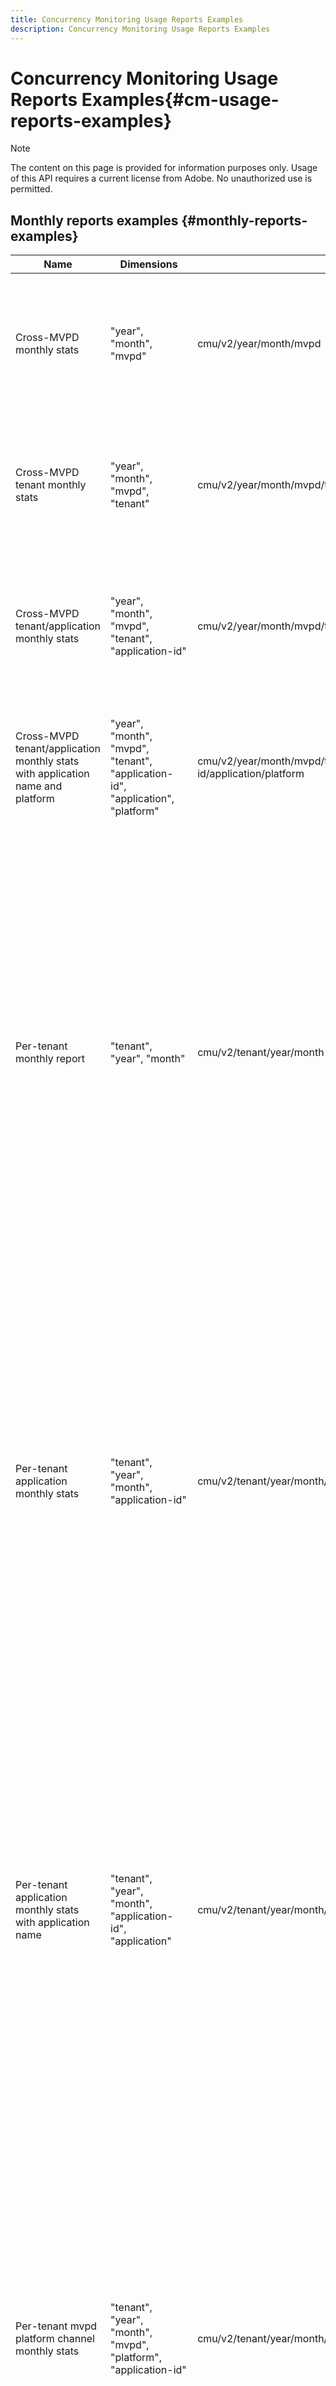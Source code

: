 ```yaml
---
title: Concurrency Monitoring Usage Reports Examples
description: Concurrency Monitoring Usage Reports Examples
---
```

# Concurrency Monitoring Usage Reports Examples{#cm-usage-reports-examples}

>[!NOTE]
>
>The content on this page is provided for information purposes only. Usage of this API requires a current license from Adobe. No unauthorized use is permitted.

## Monthly reports examples {#monthly-reports-examples}

| Name                                                                           | Dimensions                                                                       | Url                                                                  | Metrics                                                                                                                                                                                                                                                                                                                                                             |
|--------------------------------------------------------------------------------|----------------------------------------------------------------------------------|----------------------------------------------------------------------|---------------------------------------------------------------------------------------------------------------------------------------------------------------------------------------------------------------------------------------------------------------------------------------------------------------------------------------------------------------------|
| Cross-MVPD monthly stats                                                       | "year", "month", "mvpd"                                                          | cmu/v2/year/month/mvpd                                               | "active-users", "active-sessions", "started-sessions", "completed-sessions", "failed-attempts", "dismissed-sessions", "killed-sessions"                                                                                                                                                                                                                             |
| Cross-MVPD tenant monthly stats                                                | "year", "month", "mvpd", "tenant"                                                | cmu/v2/year/month/mvpd/tenant                                        | "active-users", "active-sessions", "started-sessions", "completed-sessions","failed-attempts", "dismissed-sessions", "killed-sessions"                                                                                                                                                                                                                              |
| Cross-MVPD tenant/application monthly stats                                    | "year", "month", "mvpd", "tenant", "application-id"                              | cmu/v2/year/month/mvpd/tenant/application-id                         | "active-users", "active-sessions", "started-sessions", "completed-sessions","failed-attempts", "dismissed-sessions", "killed-sessions"                                                                                                                                                                                                                              |
| Cross-MVPD tenant/application monthly stats with application name and platform | "year", "month", "mvpd", "tenant", "application-id", "application", "platform"   | cmu/v2/year/month/mvpd/tenant/application-id/application/platform    | "active-users", "active-sessions", "started-sessions", "completed-sessions","failed-attempts", "dismissed-sessions", "killed-sessions"                                                                                                                                                                                                                              |
| Per-tenant monthly report                                                      | "tenant", "year", "month"                                                        | cmu/v2/tenant/year/month                                             | "active-users", "active-sessions", "started-sessions", "completed-sessions", "failed-attempts", "dismissed-sessions", "killed-sessions", "duration_0-15", "duration_15-30", "duration_30-60", "duration_60-120", "duration_2h-4h", "duration_4h-8h", "duration_8h-16h", "duration_16h-1d", "duration_1d-3d", "duration_3d-7d", "duration_1w-1m", "duration_over-1m" |
| Per-tenant application monthly stats                                           | "tenant", "year", "month", "application-id"                                      | cmu/v2/tenant/year/month/application-id                              | "active-users", "active-sessions", "started-sessions", "completed-sessions", "failed-attempts", "dismissed-sessions", "killed-sessions", "duration_0-15", "duration_15-30", "duration_30-60", "duration_60-120", "duration_2h-4h", "duration_4h-8h", "duration_8h-16h", "duration_16h-1d", "duration_1d-3d", "duration_3d-7d", "duration_1w-1m", "duration_over-1m" |
| Per-tenant application monthly stats with application name                     | "tenant", "year", "month", "application-id", "application"                       | cmu/v2/tenant/year/month/application-id/application                  | "active-users", "active-sessions", "started-sessions", "completed-sessions", "failed-attempts", "dismissed-sessions", "killed-sessions", "duration_0-15", "duration_15-30", "duration_30-60", "duration_60-120", "duration_2h-4h", "duration_4h-8h", "duration_8h-16h", "duration_16h-1d", "duration_1d-3d", "duration_3d-7d", "duration_1w-1m", "duration_over-1m" |
| Per-tenant mvpd platform channel monthly stats                                 | "tenant", "year", "month", "mvpd", "platform", "application-id"                  | cmu/v2/tenant/year/month/mvpd/platform/application-id                | "active-users", "active-sessions", "started-sessions", "completed-sessions", "failed-attempts", "dismissed-sessions", "killed-sessions", "duration_0-15", "duration_15-30", "duration_30-60", "duration_60-120", "duration_2h-4h", "duration_4h-8h", "duration_8h-16h", "duration_16h-1d", "duration_1d-3d", "duration_3d-7d", "duration_1w-1m", "duration_over-1m" |
| Per-tenant mvpd platform channel monthly stats with application name           | "tenant", "year", "month", "mvpd", "platform", "application-id", "application"   | cmu/v2/tenant/year/month/mvpd/platform/application-id/application    | "active-users", "active-sessions", "started-sessions", "completed-sessions", "failed-attempts", "dismissed-sessions", "killed-sessions", "duration_0-15", "duration_15-30", "duration_30-60", "duration_60-120", "duration_2h-4h", "duration_4h-8h", "duration_8h-16h", "duration_16h-1d", "duration_1d-3d", "duration_3d-7d", "duration_1w-1m", "duration_over-1m" |
| Per-tenant channel/platform monthly stats                                      | "tenant", "year", "month", "channel", "platform", "application-id"               | cmu/v2/tenant/year/month/channel/platform/application-id             | "active-users", "active-sessions", "started-sessions", "completed-sessions", "failed-attempts", "dismissed-sessions", "killed-sessions", "duration_0-15", "duration_15-30", "duration_30-60", "duration_60-120", "duration_2h-4h", "duration_4h-8h", "duration_8h-16h", "duration_16h-1d", "duration_1d-3d", "duration_3d-7d", "duration_1w-1m", "duration_over-1m" |
| Per-tenant channel/platform monthly stats with application name                | "tenant", "year", "month", "channel", "platform", "application-id","application" | cmu/v2/tenant/year/month/channel/platform/application-id/application | "active-users", "active-sessions", "started-sessions", "completed-sessions", "failed-attempts", "dismissed-sessions", "killed-sessions", "duration_0-15", "duration_15-30", "duration_30-60", "duration_60-120", "duration_2h-4h", "duration_4h-8h", "duration_8h-16h", "duration_16h-1d", "duration_1d-3d", "duration_3d-7d", "duration_1w-1m", "duration_over-1m" |
| Per-mvpd monthly stats                                                         | "mvpd", "year", "month"                                                          | cmu/v2/mvpd/year/month                                               | "active-users", "active-sessions", "started-sessions", "completed-sessions", "failed-attempts", "dismissed-sessions", "killed-sessions", "duration_0-15", "duration_15-30", "duration_30-60", "duration_60-120", "duration_2h-4h", "duration_4h-8h", "duration_8h-16h", "duration_16h-1d", "duration_1d-3d", "duration_3d-7d", "duration_1w-1m", "duration_over-1m" |
| Per-mvpd tenant monthly stats                                                  | "mvpd", "year", "month", "tenant"                                                | cmu/v2/mvpd/year/month/tenant                                        | "active-users", "active-sessions", "started-sessions", "completed-sessions", "failed-attempts", "dismissed-sessions", "killed-sessions", "duration_0-15", "duration_15-30", "duration_30-60", "duration_60-120", "duration_2h-4h", "duration_4h-8h", "duration_8h-16h", "duration_16h-1d", "duration_1d-3d", "duration_3d-7d", "duration_1w-1m", "duration_over-1m" |
| Concurrency level monthly report                                               | "year", "month", "concurrency-level"                                             | cmu/v2/year/month/concurrency-level                                  | "concurrency-level", "users"                                                                                                                                                                                                                                                                                                                                        |
| Concurrency level monthly report per tenant                                    | "year", "month", "concurrency-level", "tenant"                                   | cmu/v2/year/month/concurrency-level/tenant                           | "concurrency-level", "tenant", "users"                                                                                                                                                                                                                                                                                                                              |
| Concurrency level monthly report per tenant mvpd                               | "year", "month", "concurrency-level", "tenant", "mvpd"                           | cmu/v2/year/month/concurrency-level/tenant/mvpd                      | "concurrency-level", "tenant", "mvpd","users"                                                                                                                                                                                                                                                                                                                       |
| Activity level monthly report                                                  | "year", "month", "activity-level"                                                | cmu/v2/year/month/activity-level                                     | "activity-level", "users"                                                                                                                                                                                                                                                                                                                                           |
| Activity level monthly report per tenant                                       | "year", "month", "activity-level", "tenant"                                      | cmu/v2/year/month/activity-level/tenant                              | "activity-level", "tenant", "users"                                                                                                                                                                                                                                                                                                                                 |
| Activity level monthly report per tenant mvpd                                  | "year", "month", "activity-level", "tenant", "mvpd"                              | cmu/v2/year/month/activity-level/tenant/mvpd                         | "activity-level", "tenant", "mvpd","users"                                                                                                                                                                                                                                                                                                                          |

## Daily reports examples {#daily-reports-examples}

| Name                                                                         | Dimensions                                                                               | Url                                                                      | Metrics                                                                                                                                                                                                                                                                                                                                                             |
|------------------------------------------------------------------------------|------------------------------------------------------------------------------------------|--------------------------------------------------------------------------|---------------------------------------------------------------------------------------------------------------------------------------------------------------------------------------------------------------------------------------------------------------------------------------------------------------------------------------------------------------------|
| Cross-tenant mvpd/platform daily stats                                       | "year", "month", "day", "tenant", "mvpd", "platform", "application-id"                   | cmu/v2/year/month/day/tenant/mvpd/platform/application-id                | "active-users", "active-sessions", "started-sessions", "completed-sessions", "failed-attempts", "dismissed-sessions", "killed-sessions"                                                                                                                                                                                                                             |
| Cross-tenant mvpd/platform daily stats with application name                 | "year", "month", "day", "tenant", "mvpd", "platform", "application-id", "application"    | cmu/v2/year/month/day/tenant/mvpd/platform/application-id/application    | "active-users", "active-sessions", "started-sessions", "completed-sessions", "failed-attempts", "dismissed-sessions", "killed-sessions"                                                                                                                                                                                                                             |
| Cross-tenant platform daily stats                                            | "year", "month", "day", "tenant", "platform", "application-id"                           | cmu/v2/year/month/day/tenant/platform/application-id                     | "active-users", "active-sessions", "started-sessions", "completed-sessions", "failed-attempts", "dismissed-sessions", "killed-sessions"                                                                                                                                                                                                                             |
| Cross-tenant platform daily stats with application name                      | "year", "month", "day", "tenant", "platform", "application-id", "application"            | cmu/v2/year/month/day/tenant/platform/application-id/application         | "active-users", "active-sessions", "started-sessions", "completed-sessions", "failed-attempts", "dismissed-sessions", "killed-sessions"                                                                                                                                                                                                                             |
| Cross-tenant channel/platform daily stats                                    | "year", "month", "day", "tenant", "channel", "platform", "application-id"                | cmu/v2/year/month/day/tenant/channel/platform/application-id             | "active-users", "active-sessions", "started-sessions", "completed-sessions", "failed-attempts", "dismissed-sessions", "killed-sessions"                                                                                                                                                                                                                             |
| Cross-tenant channel/platform daily stats with application name              | "year", "month", "day", "tenant", "channel", "platform", "application-id", "application" | cmu/v2/year/month/day/tenant/channel/platform/application-id/application | "active-users", "active-sessions", "started-sessions", "completed-sessions", "failed-attempts", "dismissed-sessions", "killed-sessions"                                                                                                                                                                                                                             |
| Cross-MVPD daily stats                                                       | "year", "month", "day", mvpd"                                                            | cmu/v2/year/month/day/mvpd                                               | "active-users", "active-sessions", "started-sessions", "completed-sessions", "failed-attempts", "dismissed-sessions", "killed-sessions"                                                                                                                                                                                                                             |
| Cross-MVPD tenant daily stats                                                | "year", "month", "day", "mvpd", "tenant"                                                 | cmu/v2/year/month/day/mvpd/tenant                                        | "active-users", "active-sessions", "started-sessions", "completed-sessions","failed-attempts", "dismissed-sessions", "killed-sessions"                                                                                                                                                                                                                              |
| Cross-MVPD tenant/application daily stats                                    | "year", "month", "day", "mvpd", "tenant", "application-id"                               | cmu/v2/year/month/day/mvpd/tenant/application-id                         | "active-users", "active-sessions", "started-sessions", "completed-sessions","failed-attempts", "dismissed-sessions", "killed-sessions"                                                                                                                                                                                                                              |
| Cross-MVPD tenant/application daily stats with application name and platform | "year", "month", "day", mvpd", "tenant", "application-id", "application", "platform"     | cmu/v2/year/month/day/mvpd/tenant/application-id/application/platform    | "active-users", "active-sessions", "started-sessions", "completed-sessions","failed-attempts", "dismissed-sessions", "killed-sessions"                                                                                                                                                                                                                              |
| Per-tenant daily report                                                      | "tenant", "year", "month", "day"                                                         | cmu/v2/tenant/year/month/day                                             | "active-users", "active-sessions", "started-sessions", "completed-sessions", "failed-attempts", "dismissed-sessions", "killed-sessions", "duration_0-15", "duration_15-30", "duration_30-60", "duration_60-120", "duration_2h-4h", "duration_4h-8h", "duration_8h-16h", "duration_16h-1d", "duration_1d-3d", "duration_3d-7d", "duration_1w-1m", "duration_over-1m" |
| Per-tenant application daily stats                                           | "tenant", "year", "month", "day", "application-id"                                       | cmu/v2/tenant/year/month/day/application-id                              | "active-users", "active-sessions", "started-sessions", "completed-sessions", "failed-attempts", "dismissed-sessions", "killed-sessions", "duration_0-15", "duration_15-30", "duration_30-60", "duration_60-120", "duration_2h-4h", "duration_4h-8h", "duration_8h-16h", "duration_16h-1d", "duration_1d-3d", "duration_3d-7d", "duration_1w-1m", "duration_over-1m" |
| Per-tenant application daily stats with application name                     | "tenant", "year", "month", "day", "application-id", "application"                        | cmu/v2/tenant/year/month/day/application-id/application                  | "active-users", "active-sessions", "started-sessions", "completed-sessions", "failed-attempts", "dismissed-sessions", "killed-sessions", "duration_0-15", "duration_15-30", "duration_30-60", "duration_60-120", "duration_2h-4h", "duration_4h-8h", "duration_8h-16h", "duration_16h-1d", "duration_1d-3d", "duration_3d-7d", "duration_1w-1m", "duration_over-1m" |
| Per-tenant mvpd daily stats                                                  | "tenant", "year", "month", "day", "mvpd", "platform", "application-id"                   | cmu/v2/tenant/year/month/day/mvpd/platform/application-id                | "active-users", "active-sessions", "started-sessions", "completed-sessions", "failed-attempts", "dismissed-sessions", "killed-sessions", "duration_0-15", "duration_15-30", "duration_30-60", "duration_60-120", "duration_2h-4h", "duration_4h-8h", "duration_8h-16h", "duration_16h-1d", "duration_1d-3d", "duration_3d-7d", "duration_1w-1m", "duration_over-1m" |
| Per-tenant mvpd daily stats with application name                            | "tenant", "year", "month", "day", "mvpd", "platform", "application-id", "application"    | cmu/v2/tenant/year/month/day/mvpd/platform/application-id/application    | "active-users", "active-sessions", "started-sessions", "completed-sessions", "failed-attempts", "dismissed-sessions", "killed-sessions", "duration_0-15", "duration_15-30", "duration_30-60", "duration_60-120", "duration_2h-4h", "duration_4h-8h", "duration_8h-16h", "duration_16h-1d", "duration_1d-3d", "duration_3d-7d", "duration_1w-1m", "duration_over-1m" |
| Per-tenant channel/platform daily stats                                      | "tenant", "year", "month", "day", "channel", "platform", "application-id"                | cmu/v2/tenant/year/month/day/channel/platform/application-id             | "active-users", "active-sessions", "started-sessions", "completed-sessions", "failed-attempts", "dismissed-sessions", "killed-sessions", "duration_0-15", "duration_15-30", "duration_30-60", "duration_60-120", "duration_2h-4h", "duration_4h-8h", "duration_8h-16h", "duration_16h-1d", "duration_1d-3d", "duration_3d-7d", "duration_1w-1m", "duration_over-1m" |
| Per-tenant channel/platform daily stats with application name                | "tenant", "year", "month", "day", "channel", "platform", "application-id", "application" | cmu/v2/tenant/year/month/day/channel/platform/application-id/application | "active-users", "active-sessions", "started-sessions", "completed-sessions", "failed-attempts", "dismissed-sessions", "killed-sessions", "duration_0-15", "duration_15-30", "duration_30-60", "duration_60-120", "duration_2h-4h", "duration_4h-8h", "duration_8h-16h", "duration_16h-1d", "duration_1d-3d", "duration_3d-7d", "duration_1w-1m", "duration_over-1m" |
| Per-MVPD daily stats                                                         | "mvpd", "year", "month", "day"                                                           | cmu/v2/mvpd/year/month/day                                               | "active-users", "active-sessions", "started-sessions", "completed-sessions", "failed-attempts", "dismissed-sessions", "killed-sessions", "duration_0-15", "duration_15-30", "duration_30-60", "duration_60-120", "duration_2h-4h", "duration_4h-8h", "duration_8h-16h", "duration_16h-1d", "duration_1d-3d", "duration_3d-7d", "duration_1w-1m", "duration_over-1m" |
| Per-mvpd tenant daily stats                                                  | "mvpd", "year", "month", "day", "tenant"                                                 | cmu/v2/mvpd/year/month/day/tenant                                        | "active-users", "active-sessions", "started-sessions", "completed-sessions", "failed-attempts", "dismissed-sessions", "killed-sessions", "duration_0-15", "duration_15-30", "duration_30-60", "duration_60-120", "duration_2h-4h", "duration_4h-8h", "duration_8h-16h", "duration_16h-1d", "duration_1d-3d", "duration_3d-7d", "duration_1w-1m", "duration_over-1m" |
| Concurrency level daily report                                               | "year", "month", "day", "concurrency-level"                                              | cmu/v2/year/month/day/concurrency-level                                  | "concurrency-level", "users"                                                                                                                                                                                                                                                                                                                                        |
| Concurrency level daily report per tenant                                    | "year", "month", "day", "concurrency-level", "tenant"                                    | cmu/v2/year/month/day/concurrency-level/tenant                           | "concurrency-level", "tenant", "users"                                                                                                                                                                                                                                                                                                                              |
| Concurrency level daily report per tenant mvpd                               | "year", "month", "day", "concurrency-level", "tenant", "mvpd"                            | cmu/v2/year/month/day/concurrency-level/tenant/mvpd                      | "concurrency-level", "tenant", "mvpd","users"                                                                                                                                                                                                                                                                                                                       |
| Activity level daily report                                                  | "year", "month", "day", "activity-level"                                                 | cmu/v2/year/month/day/activity-level                                     | "activity-level", "users"                                                                                                                                                                                                                                                                                                                                           |
| Activity level daily report per tenant                                       | "year", "month", "day", "activity-level", "tenant"                                       | cmu/v2/year/month/day/activity-level/tenant                              | "activity-level", "tenant", "users"                                                                                                                                                                                                                                                                                                                                 |
| Activity level daily report per tenant mvpd                                  | "year", "month", "day", "activity-level", "tenant", "mvpd"                               | cmu/v2/year/month/day/activity-level/tenant/mvpd                         | "activity-level", "tenant", "mvpd","users"                                                                                                                                                                                                                                                                                                                          |

## Hourly reports examples {#hourly-reports-examples}

| Name                                                                          | Dimensions                                                                                       | Url                                                                           | Metrics                                                                                                                                                                                                                                                                                                                                                             |
|-------------------------------------------------------------------------------|--------------------------------------------------------------------------------------------------|-------------------------------------------------------------------------------|---------------------------------------------------------------------------------------------------------------------------------------------------------------------------------------------------------------------------------------------------------------------------------------------------------------------------------------------------------------------|
| Cross-tenant application hourly stats                                         | "year", "month", "day", "hour", "tenant", "application-id"                                       | cmu/v2/year/month/day/hour/tenant/application-id                              | "active-users", "active-sessions", "started-sessions", "completed-sessions", "failed-attempts", "dismissed-sessions", "killed-sessions"                                                                                                                                                                                                                             |
| Cross-tenant application hourly stats with application name and platform      | "year", "month", "day", "hour", "tenant", "application-id", "application", "platform"            | cmu/v2/year/month/day/hour/tenant/application-id/application/platform         | "active-users", "active-sessions", "started-sessions", "completed-sessions", "failed-attempts", "dismissed-sessions", "killed-sessions"                                                                                                                                                                                                                             |
| Cross-tenant mvpd/platform hourly stats                                       | "year", "month", "day", "hour", "tenant", "mvpd", "platform", "application-id"                   | cmu/v2/year/month/day/hour/tenant/mvpd/platform/application-id                | "active-users", "active-sessions", "started-sessions", "completed-sessions", "failed-attempts", "dismissed-sessions", "killed-sessions"                                                                                                                                                                                                                             |
| Cross-tenant mvpd/platform hourly stats with application name                 | "year", "month", "day", "hour", "tenant", "mvpd", "platform", "application-id", "application"    | cmu/v2/year/month/day/hour/tenant/platform/application-id/application         | "active-users", "active-sessions", "started-sessions", "completed-sessions", "failed-attempts", "dismissed-sessions", "killed-sessions"                                                                                                                                                                                                                             |
| Cross-tenant platform hourly stats                                            | "year", "month", "day", "hour", "tenant", "platform", "application-id"                           | cmu/v2/year/month/day/hour/tenant/platform/application-id                     | "active-users", "active-sessions", "started-sessions", "completed-sessions", "failed-attempts", "dismissed-sessions", "killed-sessions"                                                                                                                                                                                                                             |
| Cross-tenant platform hourly stats with application name                      | "year", "month", "day", "hour", "tenant", "platform", "application-id", "application"            | cmu/v2/year/month/day/hour/tenant/platform/application-id/application         | "active-users", "active-sessions", "started-sessions", "completed-sessions", "failed-attempts", "dismissed-sessions", "killed-sessions"                                                                                                                                                                                                                             |
| Cross-tenant channel/platform hourly stats                                    | "year", "month", "day", "hour", "tenant", "channel", "platform", "application-id"                | cmu/v2/year/month/day/hour/tenant/channel/platform/application-id             | "active-users", "active-sessions", "started-sessions", "completed-sessions", "failed-attempts", "dismissed-sessions", "killed-sessions"                                                                                                                                                                                                                             |
| Cross-tenant channel/platform hourly stats with application name              | "year", "month", "day", "hour", "tenant", "channel", "platform", "application-id", "application" | cmu/v2/year/month/day/hour/tenant/channel/platform/application-id/application | "active-users", "active-sessions", "started-sessions", "completed-sessions","failed-attempts", "dismissed-sessions", "killed-sessions"                                                                                                                                                                                                                              |
| Cross-MVPD hourly stats                                                       | "year", "month", "day", "hour", "mvpd"                                                           | cmu/v2/year/month/day/hour/mvpd/                                              | "active-users", "active-sessions", "started-sessions", "completed-sessions","failed-attempts", "dismissed-sessions", "killed-sessions"                                                                                                                                                                                                                              |
| Cross-MVPD tenant hourly stats                                                | "year", "month", "day", "hour", "mvpd", "tenant"                                                 | cmu/v2/year/month/day/hour/mvpd/tenant                                        | "active-users", "active-sessions", "started-sessions", "completed-sessions","failed-attempts", "dismissed-sessions", "killed-sessions"                                                                                                                                                                                                                              |
| Cross-MVPD tenant/application hourly stats                                    | "year", "month", "day", "hour", "mvpd", "tenant", "application-id"                               | cmu/v2/year/month/day/hour/mvpd/tenant/application-id                         | "active-users", "active-sessions", "started-sessions", "completed-sessions", "failed-attempts", "dismissed-sessions", "killed-sessions"                                                                                                                                                                                                                             |
| Cross-MVPD tenant/application hourly stats with application name and platform | "year", "month", "day", "hour", "mvpd", "tenant", "application-id" , "application", "platform"   | cmu/v2/year/month/day/hour/mvpd/tenant/application-id/application/platform    | "active-users", "active-sessions", "started-sessions", "completed-sessions", "failed-attempts", "dismissed-sessions", "killed-sessions"                                                                                                                                                                                                                             |
| Per-tenant hourly stats                                                       | "tenant", "year", "month", "day", "hour"                                                         | cmu/v2/tenant/year/month/day/hour                                             | "active-users", "active-sessions", "started-sessions", "completed-sessions", "failed-attempts", "dismissed-sessions", "killed-sessions", "duration_0-15", "duration_15-30", "duration_30-60", "duration_60-120", "duration_2h-4h", "duration_4h-8h", "duration_8h-16h", "duration_16h-1d", "duration_1d-3d", "duration_3d-7d", "duration_1w-1m", "duration_over-1m" |
| Per-tenant application hourly stats                                           | "tenant", "year", "month", "day", "hour", "application-id"                                       | cmu/v2/tenant/year/month/day/hour/application-id                              | "active-users", "active-sessions", "started-sessions", "completed-sessions", "failed-attempts", "dismissed-sessions", "killed-sessions", "duration_0-15", "duration_15-30", "duration_30-60", "duration_60-120", "duration_2h-4h", "duration_4h-8h", "duration_8h-16h", "duration_16h-1d", "duration_1d-3d", "duration_3d-7d", "duration_1w-1m", "duration_over-1m" |
| Per-tenant application hourly stats with application name                     | "tenant", "year", "month", "day", "hour", "application-id", "application"                        | cmu/v2/tenant/year/month/day/hour/application-id/application                  | "active-users", "active-sessions", "started-sessions", "completed-sessions", "failed-attempts", "dismissed-sessions", "killed-sessions", "duration_0-15", "duration_15-30", "duration_30-60", "duration_60-120", "duration_2h-4h", "duration_4h-8h", "duration_8h-16h", "duration_16h-1d", "duration_1d-3d", "duration_3d-7d", "duration_1w-1m", "duration_over-1m" |
| Per-tenant mvpd hourly stats                                                  | "tenant", "year", "month", "day", "hour", "mvpd", "platform", "application-id"                   | cmu/v2/tenant/year/month/day/hour/mvpd/platform/application-id                | "active-users", "active-sessions", "started-sessions", "completed-sessions", "failed-attempts", "dismissed-sessions", "killed-sessions", "duration_0-15", "duration_15-30", "duration_30-60", "duration_60-120", "duration_2h-4h", "duration_4h-8h", "duration_8h-16h", "duration_16h-1d", "duration_1d-3d", "duration_3d-7d", "duration_1w-1m", "duration_over-1m" |
| Per-tenant mvpd hourly stats with application name                            | "tenant", "year", "month", "day", "hour", "mvpd", "platform", "application-id", "application"    | cmu/v2/tenant/year/month/day/hour/mvpd/platform/application-id/application    | "active-users", "active-sessions", "started-sessions", "completed-sessions", "failed-attempts", "dismissed-sessions", "killed-sessions", "duration_0-15", "duration_15-30", "duration_30-60", "duration_60-120", "duration_2h-4h", "duration_4h-8h", "duration_8h-16h", "duration_16h-1d", "duration_1d-3d", "duration_3d-7d", "duration_1w-1m", "duration_over-1m" |
| Per-tenant channel/platform hourly stats                                      | "tenant", "year", "month", "day", "hour", "channel", "platform", "application-id"                | cmu/v2/tenant/year/month/day/hour/channel/platform/application-id             | "active-users", "active-sessions", "started-sessions", "completed-sessions", "failed-attempts", "dismissed-sessions", "killed-sessions", "duration_0-15", "duration_15-30", "duration_30-60", "duration_60-120", "duration_2h-4h", "duration_4h-8h", "duration_8h-16h", "duration_16h-1d", "duration_1d-3d", "duration_3d-7d", "duration_1w-1m", "duration_over-1m" |
| Per-tenant channel/platform hourly stats with application name                | "tenant", "year", "month", "day", "hour", "channel", "platform", "application-id", "application" | cmu/v2/tenant/year/month/day/hour/channel/platform/application-id/application | "active-users", "active-sessions", "started-sessions", "completed-sessions", "failed-attempts", "dismissed-sessions", "killed-sessions", "duration_0-15", "duration_15-30", "duration_30-60", "duration_60-120", "duration_2h-4h", "duration_4h-8h", "duration_8h-16h", "duration_16h-1d", "duration_1d-3d", "duration_3d-7d", "duration_1w-1m", "duration_over-1m" |
| Per-MVPD hourly stats                                                         | "mvpd", "year", "month", "day", "hour"                                                           | cmu/v2/mvpd/year/month/day/hour                                               | "active-users", "active-sessions", "started-sessions", "completed-sessions", "failed-attempts", "dismissed-sessions", "killed-sessions", "duration_0-15", "duration_15-30", "duration_30-60", "duration_60-120", "duration_2h-4h", "duration_4h-8h", "duration_8h-16h", "duration_16h-1d", "duration_1d-3d", "duration_3d-7d", "duration_1w-1m", "duration_over-1m" |
| Per-MVPD tenant hourly stats                                                  | "mvpd", "year", "month", "day", "hour", "tenant"                                                 | cmu/v2/mvpd/year/month/day/hour/tenant                                        | "active-users", "active-sessions", "started-sessions", "completed-sessions", "failed-attempts", "dismissed-sessions", "killed-sessions", "duration_0-15", "duration_15-30", "duration_30-60", "duration_60-120", "duration_2h-4h", "duration_4h-8h", "duration_8h-16h", "duration_16h-1d", "duration_1d-3d", "duration_3d-7d", "duration_1w-1m", "duration_over-1m" |


